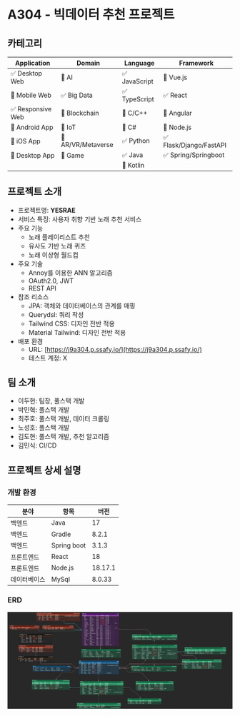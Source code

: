 # A304 - 빅데이터 추천 프로젝트

<!-- 필수 항목 -->

## 카테고리

| Application                       | Domain                                | Language                      | Framework                               |
| --------------------------------- | ------------------------------------- | ----------------------------- | --------------------------------------- |
| :white_check_mark: Desktop Web    | :black_square_button: AI              | :white_check_mark: JavaScript | :black_square_button: Vue.js            |
| :black_square_button: Mobile Web  | :white_check_mark: Big Data        | :white_check_mark: TypeScript | :white_check_mark: React                |
| :white_check_mark: Responsive Web | :black_square_button: Blockchain      | :black_square_button: C/C++   | :black_square_button: Angular           |
| :black_square_button: Android App | :black_square_button: IoT             | :black_square_button: C#      | :black_square_button: Node.js           |
| :black_square_button: iOS App     | :black_square_button: AR/VR/Metaverse | :white_check_mark: Python     | :white_check_mark: Flask/Django/FastAPI |
| :black_square_button: Desktop App | :black_square_button: Game            | :white_check_mark: Java       | :white_check_mark: Spring/Springboot    |
|                                   |                                       | :black_square_button: Kotlin  |                                         |

<!-- 필수 항목 -->

## 프로젝트 소개

- 프로젝트명: **YESRAE**
- 서비스 특징: 사용자 취향 기반 노래 추천 서비스
- 주요 기능
  - 노래 플레이리스트 추천
  - 유사도 기반 노래 퀴즈
  - 노래 이상형 월드컵
- 주요 기술
  - Annoy를 이용한 ANN 알고리즘
  - OAuth2.0, JWT
  - REST API
- 참조 리소스
  - JPA: 객체와 데이터베이스의 관계를 매핑
  - Querydsl: 쿼리 작성
  - Tailwind CSS: 디자인 전반 적용
  - Material Tailwind: 디자인 전반 적용
- 배포 환경
  <!-- 웹 서비스, 랜딩 페이지, 프로젝트 소개 등의 배포 URL 기입 -->
  - URL: [https://j9a304.p.ssafy.io/](https://j9a304.p.ssafy.io/)
  <!-- 로그인이 필요한 경우, 사용 가능한 테스트 계정(ID/PW) 기입 -->
  - 테스트 계정: X

<!-- 자유 양식 -->

## 팀 소개

- 이두현: 팀장, 풀스택 개발
- 박민혁: 풀스택 개발
- 최주호: 풀스택 개발, 데이터 크롤링
- 노성호: 풀스택 개발
- 김도현: 풀스택 개발, 추천 알고리즘
- 김민식: CI/CD

<!-- 자유 양식 -->

## 프로젝트 상세 설명

### 개발 환경

| 분야         | 항목        | 버전    |
| ------------ | ----------- | ------- |
| 백엔드       | Java        | 17      |
| 백엔드       | Gradle      | 8.2.1   |
| 백엔드       | Spring boot | 3.1.3   |
| 프론트엔드   | React       | 18      |
| 프론트엔드   | Node.js     | 18.17.1 |
| 데이터베이스 | MySql       | 8.0.33  |

### ERD

![ERD](./img/YESRAE_ERD.png)

<!-- 개발 환경, 기술 스택, 시스템 구성도, ERD, 기능 상세 설명 등 -->
